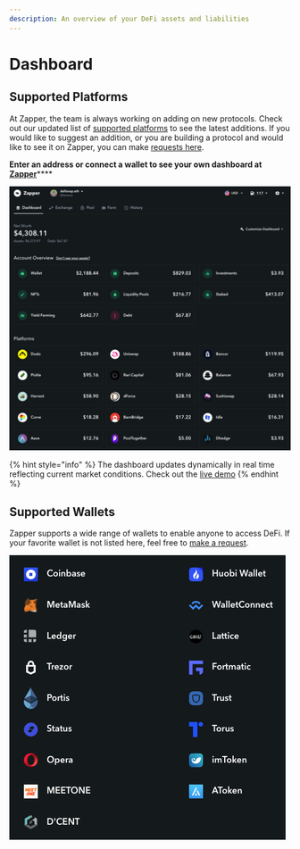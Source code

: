 ```yaml
---
description: An overview of your DeFi assets and liabilities
---
```


# Dashboard

## **Supported Platforms**

At Zapper, the team is always working on adding on new protocols. Check out our updated list of [supported platforms](https://zapper.fi/protocols) to see the latest additions. If you would like to suggest an addition, or you are building a protocol and would like to see it on Zapper, you can make [requests here](https://features.zapper.fi/).

**Enter an address or connect a wallet to see your own dashboard at** [**Zapper**](https://zapper.fi)\*\*\*\*

![Account Dashboard](../.gitbook/assets/image%20%2815%29.png)

{% hint style="info" %}
The dashboard updates dynamically in real time reflecting current market conditions. Check out the [live demo](https://zapper.fi/dashboard?address=0x43a5c1331375f1f34bd774ecaee51501e9ca2db5) 
{% endhint %}

## Supported Wallets

Zapper supports a wide range of wallets to enable anyone to access DeFi. If your favorite wallet is not listed here, feel free to [make a request](https://features.zapper.fi/feature-requests).

![Supported Wallets](../.gitbook/assets/image%20%2829%29.png)

